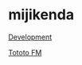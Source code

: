 # mijikenda

[Development](https://stream.zeno.fm/g42ekx4fh5zuv)

[Tototo FM](https://stream.zeno.fm/zk2xibqu14luv)

